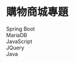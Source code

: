 # 購物商城專題
Spring Boot                                                                                                                                                                         
MariaDB                                                                                                                                                                             
JavaScript                                                                                                                                                                         
JQuery                                                                                                                                                                             
Java

